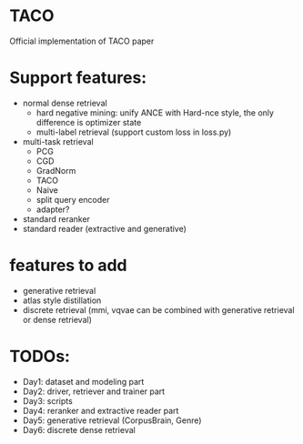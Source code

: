 # TACO
Official implementation of TACO paper
# Support features:
- normal dense retrieval
    - hard negative mining: unify ANCE with Hard-nce style, the only
     difference is optimizer state
    - multi-label retrieval (support custom loss in loss.py)
- multi-task retrieval
    - PCG
    - CGD
    - GradNorm
    - TACO
    - Naive
    - split query encoder
    - adapter?
- standard reranker
- standard reader (extractive and generative)
# features to add
- generative retrieval
- atlas style distillation
- discrete retrieval (mmi, vqvae can be combined with generative retrieval or
 dense retrieval)
 
# TODOs:

- Day1: dataset and modeling part
- Day2: driver, retriever and trainer part
- Day3: scripts
- Day4: reranker and extractive reader part
- Day5: generative retrieval (CorpusBrain, Genre)
- Day6: discrete dense retrieval
